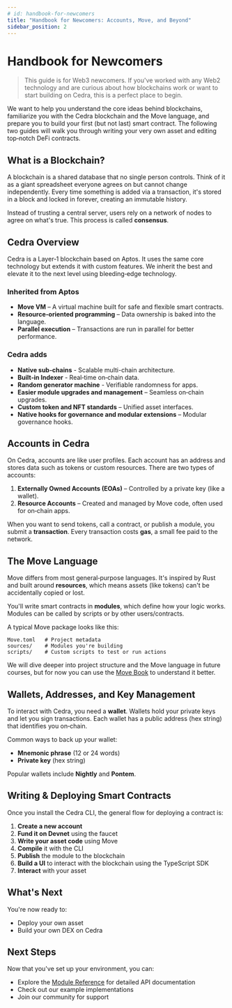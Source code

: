 ```yaml
---
# id: handbook-for-newcomers
title: "Handbook for Newcomers: Accounts, Move, and Beyond"
sidebar_position: 2
---
```


# Handbook for Newcomers

> This guide is for Web3 newcomers. If you've worked with any Web2 technology and are curious about how blockchains work or want to start building on Cedra, this is a perfect place to begin.

We want to help you understand the core ideas behind blockchains, familiarize you with the Cedra blockchain and the Move language, and prepare you to build your first (but not last) smart contract. The following two guides will walk you through writing your very own asset and editing top‑notch DeFi contracts.

## What is a Blockchain?

A blockchain is a shared database that no single person controls. Think of it as a giant spreadsheet everyone agrees on but cannot change independently. Every time something is added via a transaction, it's stored in a block and locked in forever, creating an immutable history.

Instead of trusting a central server, users rely on a network of nodes to agree on what's true. This process is called **consensus**.

## Cedra Overview

Cedra is a Layer‑1 blockchain based on Aptos. It uses the same core technology but extends it with custom features. We inherit the best and elevate it to the next level using bleeding‑edge technology.

### Inherited from Aptos

* **Move VM** – A virtual machine built for safe and flexible smart contracts.
* **Resource‑oriented programming** – Data ownership is baked into the language.
* **Parallel execution** – Transactions are run in parallel for better performance.

### Cedra adds

* **Native sub‑chains** - Scalable multi-chain architecture.
* **Built‑in Indexer** - Real‑time on‑chain data.
* **Random generator machine** - Verifiable randomness for apps.
* **Easier module upgrades and management** – Seamless on‑chain upgrades.
* **Custom token and NFT standards** – Unified asset interfaces.
* **Native hooks for governance and modular extensions** – Modular governance hooks.

## Accounts in Cedra

On Cedra, accounts are like user profiles. Each account has an address and stores data such as tokens or custom resources. There are two types of accounts:

1. **Externally Owned Accounts (EOAs)** – Controlled by a private key (like a wallet).
2. **Resource Accounts** – Created and managed by Move code, often used for on‑chain apps.

When you want to send tokens, call a contract, or publish a module, you submit a **transaction**. Every transaction costs **gas**, a small fee paid to the network.

## The Move Language

Move differs from most general‑purpose languages. It's inspired by Rust and built around **resources**, which means assets (like tokens) can't be accidentally copied or lost.

You'll write smart contracts in **modules**, which define how your logic works. Modules can be called by scripts or by other users/contracts.

A typical Move package looks like this:

```text
Move.toml   # Project metadata
sources/    # Modules you're building
scripts/    # Custom scripts to test or run actions
```

We will dive deeper into project structure and the Move language in future courses, but for now you can use the [Move Book](https://move-book.com/reference/) to understand it better.

## Wallets, Addresses, and Key Management

To interact with Cedra, you need a **wallet**. Wallets hold your private keys and let you sign transactions. Each wallet has a public address (hex string) that identifies you on‑chain.

Common ways to back up your wallet:

* **Mnemonic phrase** (12 or 24 words)
* **Private key** (hex string)

Popular wallets include **Nightly** and **Pontem**.

## Writing & Deploying Smart Contracts

Once you install the Cedra CLI, the general flow for deploying a contract is:

1. **Create a new account**
2. **Fund it on Devnet** using the faucet
3. **Write your asset code** using Move
4. **Compile** it with the CLI
5. **Publish** the module to the blockchain
6. **Build a UI** to interact with the blockchain using the TypeScript SDK
7. **Interact** with your asset

## What's Next

You're now ready to:

* Deploy your own asset
* Build your own DEX on Cedra


## Next Steps

Now that you've set up your environment, you can:

- Explore the [Module Reference](modules/cedra.md) for detailed API documentation
- Check out our example implementations
- Join our community for support 